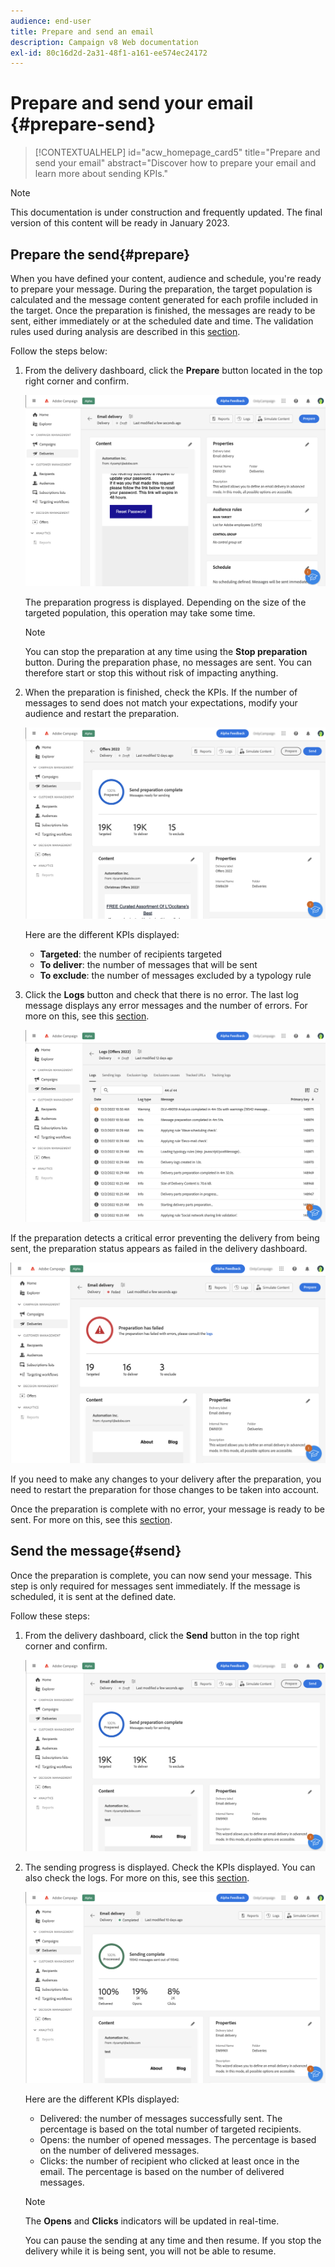 ```yaml
---
audience: end-user
title: Prepare and send an email
description: Campaign v8 Web documentation
exl-id: 80c16d2d-2a31-48f1-a161-ee574ec24172
---
```

# Prepare and send your email {#prepare-send}

>[!CONTEXTUALHELP]
>id="acw_homepage_card5"
>title="Prepare and send your email"
>abstract="Discover how to prepare your email and learn more about sending KPIs."

>[!NOTE]
>
>This documentation is under construction and frequently updated. The final version of this content will be ready in January 2023.

<!--

	show how to prepare and send the email + the live kpis in the dashboard

like acc when preparation, target calculated then send
real time KPIs, not in AJO. similar to ACS.
exclusion logs, causes
-->

<!--
send also KPIs
-->

## Prepare the send{#prepare}

When you have defined your content, audience and schedule, you're ready to prepare your message. During the preparation, the target population is calculated and the message content generated for each profile included in the target. Once the preparation is finished, the messages are ready to be sent, either immediately or at the scheduled date and time. The validation rules used during analysis are described in this [section](https://experienceleague.adobe.com/docs/campaign-classic/using/sending-messages/key-steps-when-creating-a-delivery/steps-validating-the-delivery.html?lang=en#validation-process-with-typologies).

Follow the steps below: 

1. From the delivery dashboard, click the **Prepare** button located in the top right corner and confirm.

    ![](assets/prepare.png)

   The preparation progress is displayed. Depending on the size of the targeted population, this operation may take some time.

    >[!NOTE]
    >
    >You can stop the preparation at any time using the **Stop preparation** button. During the preparation phase, no messages are sent. You can therefore start or stop this without risk of impacting anything.

1. When the preparation is finished, check the KPIs. If the number of messages to send does not match your expectations, modify your audience and restart the preparation. 

    ![](assets/prepare2.png)
    
    Here are the different KPIs displayed:

    * **Targeted**: the number of recipients targeted
    * **To deliver**: the number of messages that will be sent 
    * **To exclude**: the number of messages excluded by a typology rule

1. Click the **Logs** button and check that there is no error. The last log message displays any error messages and the number of errors. For more on this, see this [section](#send).

    ![](assets/prepare-logs.png)

If the preparation detects a critical error preventing the delivery from being sent, the preparation status appears as failed in the delivery dashboard.

![](assets/prepare-error.png)

If you need to make any changes to your delivery after the preparation, you need to restart the preparation for those changes to be taken into account. 

Once the preparation is complete with no error, your message is ready to be sent. For more on this, see this [section](#send).

## Send the message{#send}

Once the preparation is complete, you can now send your message. This step is only required for messages sent immediately. If the message is scheduled, it is sent at the defined date. 

Follow these steps:

1. From the delivery dashboard, click the **Send** button in the top right corner and confirm.

    ![](assets/send.png)

1. The sending progress is displayed. Check the KPIs displayed. You can also check the logs. For more on this, see this [section](#send).

    ![](assets/send2.png)

    Here are the different KPIs displayed:

    * Delivered: the number of messages successfully sent. The percentage is based on the total number of targeted recipients.
    * Opens: the number of opened messages. The percentage is based on the number of delivered messages.
    * Clicks: the number of recipient who clicked at least once in the email. The percentage is based on the number of delivered messages.

    >[!NOTE]
    >
    >The **Opens** and **Clicks** indicators will be updated in real-time.  

   You can pause the sending at any time and then resume. If you stop the delivery while it is being sent, you will not be able to resume.
